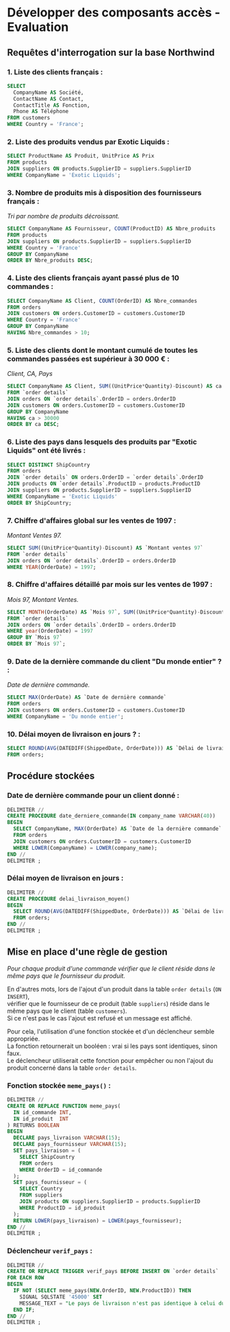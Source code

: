 # Développer des composants accès - Evaluation

## Requêtes d'interrogation sur la base Northwind

### 1. Liste des clients français :

```sql
SELECT 
  CompanyName AS Société,
  ContactName AS Contact,
  ContactTitle AS Fonction,
  Phone AS Téléphone
FROM customers
WHERE Country = 'France';
```

### 2. Liste des produits vendus par Exotic Liquids :

```sql
SELECT ProductName AS Produit, UnitPrice AS Prix
FROM products
JOIN suppliers ON products.SupplierID = suppliers.SupplierID
WHERE CompanyName = 'Exotic Liquids';
```

### 3. Nombre de produits mis à disposition des fournisseurs français :

*Tri par nombre de produits décroissant.*

```sql
SELECT CompanyName AS Fournisseur, COUNT(ProductID) AS Nbre_produits
FROM products
JOIN suppliers ON products.SupplierID = suppliers.SupplierID
WHERE Country = 'France'
GROUP BY CompanyName
ORDER BY Nbre_produits DESC;
```

### 4. Liste des clients français ayant passé plus de 10 commandes :

```sql
SELECT CompanyName AS Client, COUNT(OrderID) AS Nbre_commandes
FROM orders
JOIN customers ON orders.CustomerID = customers.CustomerID
WHERE Country = 'France'
GROUP BY CompanyName
HAVING Nbre_commandes > 10;
```

### 5. Liste des clients dont le montant cumulé de toutes les commandes passées est supérieur à 30 000 € :

*Client, CA, Pays*

```sql
SELECT CompanyName AS Client, SUM((UnitPrice*Quantity)-Discount) AS ca
FROM `order details`
JOIN orders ON `order details`.OrderID = orders.OrderID
JOIN customers ON orders.CustomerID = customers.CustomerID
GROUP BY CompanyName
HAVING ca > 30000
ORDER BY ca DESC;
```

### 6. Liste des pays dans lesquels des produits par "Exotic Liquids" ont été livrés :

```sql
SELECT DISTINCT ShipCountry
FROM orders
JOIN `order details` ON orders.OrderID = `order details`.OrderID
JOIN products ON `order details`.ProductID = products.ProductID
JOIN suppliers ON products.SupplierID = suppliers.SupplierID
WHERE CompanyName = 'Exotic Liquids'
ORDER BY ShipCountry;
```

### 7. Chiffre d'affaires global sur les ventes de 1997 :

*Montant Ventes 97.*

```sql
SELECT SUM((UnitPrice*Quantity)-Discount) AS `Montant ventes 97`
FROM `order details`
JOIN orders ON `order details`.OrderID = orders.OrderID
WHERE YEAR(OrderDate) = 1997;
```

### 8. Chiffre d'affaires détaillé par mois sur les ventes de 1997 :

*Mois 97, Montant Ventes.*

```sql
SELECT MONTH(OrderDate) AS `Mois 97`, SUM((UnitPrice*Quantity)-Discount) AS `Montant Ventes`
FROM `order details`
JOIN orders ON `order details`.OrderID = orders.OrderID
WHERE year(OrderDate) = 1997
GROUP BY `Mois 97`
ORDER BY `Mois 97`;
```

### 9. Date de la dernière commande du client "Du monde entier" ? :

*Date de dernière commande.*

```sql
SELECT MAX(OrderDate) AS `Date de dernière commande`
FROM orders
JOIN customers ON orders.CustomerID = customers.CustomerID
WHERE CompanyName = 'Du monde entier';
```

### 10. Délai moyen de livraison en jours ? :

```sql
SELECT ROUND(AVG(DATEDIFF(ShippedDate, OrderDate))) AS `Délai de livraison en jours`
FROM orders;
```

## Procédure stockées

### Date de dernière commande pour un client donné :

```sql
DELIMITER //
CREATE PROCEDURE date_derniere_commande(IN company_name VARCHAR(40))
BEGIN
  SELECT CompanyName, MAX(OrderDate) AS `Date de la dernière commande`
  FROM orders
  JOIN customers ON orders.CustomerID = customers.CustomerID
  WHERE LOWER(CompanyName) = LOWER(company_name);
END //
DELIMITER ;
```

### Délai moyen de livraison en jours :

```sql
DELIMITER //
CREATE PROCEDURE delai_livraison_moyen()
BEGIN
  SELECT ROUND(AVG(DATEDIFF(ShippedDate, OrderDate))) AS `Délai de livraison moyen (jours)`
  FROM orders;
END //
DELIMITER ;
```

## Mise en place d'une règle de gestion

*Pour chaque produit d'une commande vérifier que le client réside dans le même pays que le fournisseur du produit.*

En d'autres mots, lors de l'ajout d'un produit dans la table `order details` (`ON INSERT`),  
vérifier que le fournisseur de ce produit (table `suppliers`) réside dans le même pays que le client (table `customers`).  
Si ce n'est pas le cas l'ajout est refusé et un message est affiché.

Pour cela, l'utilisation d'une fonction stockée et d'un déclencheur semble appropriée.  
La fonction retournerait un booléen : vrai si les pays sont identiques, sinon faux.  
Le déclencheur utiliserait cette fonction pour empêcher ou non l'ajout du produit concerné dans la table `order details`.

### Fonction stockée `meme_pays()` :

```sql
DELIMITER //
CREATE OR REPLACE FUNCTION meme_pays(
  IN id_commande INT, 
  IN id_produit  INT
) RETURNS BOOLEAN
BEGIN
  DECLARE pays_livraison VARCHAR(15);
  DECLARE pays_fournisseur VARCHAR(15);
  SET pays_livraison = (
    SELECT ShipCountry
    FROM orders
    WHERE OrderID = id_commande
  );
  SET pays_fournisseur = (
    SELECT Country
    FROM suppliers
    JOIN products ON suppliers.SupplierID = products.SupplierID
    WHERE ProductID = id_produit
  );
  RETURN LOWER(pays_livraison) = LOWER(pays_fournisseur);
END //
DELIMITER ;
```

### Déclencheur `verif_pays` :

```sql
DELIMITER //
CREATE OR REPLACE TRIGGER verif_pays BEFORE INSERT ON `order details`
FOR EACH ROW
BEGIN
  IF NOT (SELECT meme_pays(NEW.OrderID, NEW.ProductID)) THEN
    SIGNAL SQLSTATE '45000' SET
    MESSAGE_TEXT = "Le pays de livraison n'est pas identique à celui du fournisseur !";
  END IF;
END //
DELIMITER ;
```
